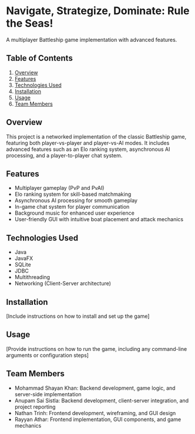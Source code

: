# Navigate, Strategize, Dominate: Rule the Seas!

A multiplayer Battleship game implementation with advanced features.

## Table of Contents
1. [Overview](#overview)
2. [Features](#features)
3. [Technologies Used](#technologies-used)
4. [Installation](#installation)
5. [Usage](#usage)
6. [Team Members](#team-members)

## Overview

This project is a networked implementation of the classic Battleship game, featuring both player-vs-player and player-vs-AI modes. It includes advanced features such as an Elo ranking system, asynchronous AI processing, and a player-to-player chat system.

## Features

- Multiplayer gameplay (PvP and PvAI)
- Elo ranking system for skill-based matchmaking
- Asynchronous AI processing for smooth gameplay
- In-game chat system for player communication
- Background music for enhanced user experience
- User-friendly GUI with intuitive boat placement and attack mechanics

## Technologies Used

- Java
- JavaFX
- SQLite
- JDBC
- Multithreading
- Networking (Client-Server architecture)

## Installation

[Include instructions on how to install and set up the game]

## Usage

[Provide instructions on how to run the game, including any command-line arguments or configuration steps]

## Team Members

- Mohammad Shayan Khan: Backend development, game logic, and server-side implementation
- Anupam Sai Sistla: Backend development, client-server integration, and project reporting
- Nathan Trinh: Frontend development, wireframing, and GUI design
- Rayyan Athar: Frontend implementation, GUI components, and game mechanics
